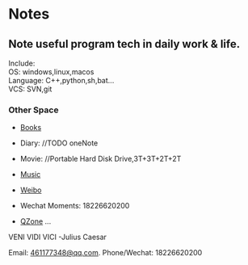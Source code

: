 # Notes

## Note useful program tech in daily work & life. 

Include:  
OS:                windows,linux,macos  
Language:          C++,python,sh,bat...  
VCS:               SVN,git  


### Other Space  
- [Books](https://1drv.ms/f/s!AjnTck1kjTur020KBel2WntM13Af)  
- Diary:             //TODO oneNote   
- Movie:             //Portable Hard Disk Drive,3T+3T+2T+2T  
- [Music](https://music.163.com/#/user/home?id=349944279)  

- [Weibo](https://weibo.com/LoveOrFail/home)  
- Wechat Moments: 18226620200
- [QZone](https://user.qzone.qq.com/461177348)
... 
 
VENI VIDI VICI  -Julius Caesar


Email: 461177348@qq.com. 
Phone/Wechat: 18226620200
